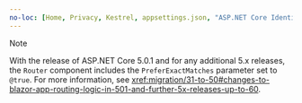 ```yaml
---
no-loc: [Home, Privacy, Kestrel, appsettings.json, "ASP.NET Core Identity", cookie, Cookie, Blazor, "Blazor Server", "Blazor WebAssembly", "Identity", "Let's Encrypt", Razor, SignalR]
---
```

> [!NOTE]
> With the release of ASP.NET Core 5.0.1 and for any additional 5.x releases, the `Router` component includes the `PreferExactMatches` parameter set to `@true`. For more information, see <xref:migration/31-to-50#changes-to-blazor-app-routing-logic-in-501-and-further-5x-releases-up-to-60>.
